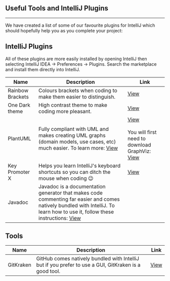 ## Useful Tools and IntelliJ Plugins

---

We have created a list of some of our favourite plugins for IntelliJ which should hopefully help you as you complete
your project:

## IntelliJ Plugins
All of these plugins are more easily installed by opening IntelliJ then selecting IntelliJ IDEA -> Preferences ->
Plugins. Search the marketplace and install them directly into IntelliJ.

| Name             | Description                                                                                                                                                                                                                                              | Link                                                                                                                                                                 |
|------------------|----------------------------------------------------------------------------------------------------------------------------------------------------------------------------------------------------------------------------------------------------------|----------------------------------------------------------------------------------------------------------------------------------------------------------------------|
| Rainbow Brackets | Colours brackets when coding to make them easier to distinguish.                                                                                                                                                                                         | [View](https://plugins.jetbrains.com/plugin/10080-rainbow-brackets)                                                                                                  |
| One Dark theme   | High contrast theme to make coding more pleasant.                                                                                                                                                                                                        | [View](https://plugins.jetbrains.com/plugin/11938-one-dark-theme)                                                                                                    |
| PlantUML         | Fully compliant with UML and makes creating UML graphs (domain models, use cases, etc) much easier. To learn more: [View](https://plantuml.com)                                                                                                          | [View](https://plugins.jetbrains.com/plugin/7017-plantuml-integration) <br /><br /> You will first need to download GraphViz: [View](https://graphviz.org/download/) |
| Key Promoter X   | Helps you learn IntelliJ's keyboard shortcuts so you can ditch the mouse when coding :wink:                                                                                                                                                              | [View](https://plugins.jetbrains.com/plugin/9792-key-promoter-x)                                                                                                     |
| Javadoc          | Javadoc is a documentation generator that makes code commenting far easier and comes natively bundled with IntelliJ. To learn how to use it, follow these instructions: [View](https://www.jetbrains.com/help/idea/working-with-code-documentation.html) |                                                                                                                                                                      |

## Tools

| Name      | Description                                                                                           | Link                              |
|-----------|-------------------------------------------------------------------------------------------------------|-----------------------------------|
| GitKraken | GitHub comes natively bundled with IntelliJ but if you prefer to use a GUI, GitKraken is a good tool. | [View](https://www.gitkraken.com) |
